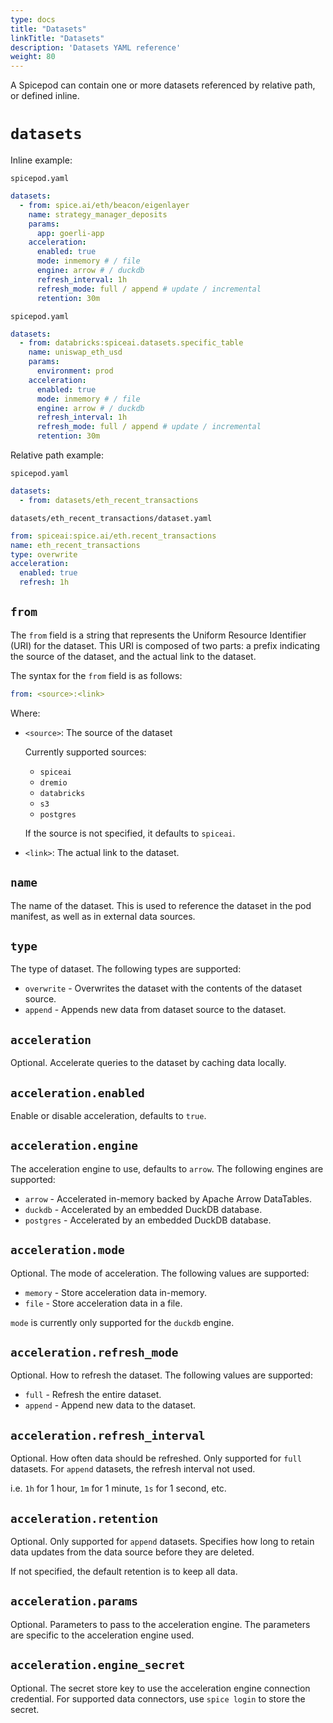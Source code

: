 ```yaml
---
type: docs
title: "Datasets"
linkTitle: "Datasets"
description: 'Datasets YAML reference'
weight: 80
---
```


A Spicepod can contain one or more datasets referenced by relative path, or defined inline.

# `datasets`

Inline example:

`spicepod.yaml`
```yaml
datasets:
  - from: spice.ai/eth/beacon/eigenlayer
    name: strategy_manager_deposits
    params:
      app: goerli-app
    acceleration:
      enabled: true
      mode: inmemory # / file
      engine: arrow # / duckdb
      refresh_interval: 1h
      refresh_mode: full / append # update / incremental
      retention: 30m
```

`spicepod.yaml`
```yaml
datasets:
  - from: databricks:spiceai.datasets.specific_table
    name: uniswap_eth_usd
    params:
      environment: prod
    acceleration:
      enabled: true
      mode: inmemory # / file
      engine: arrow # / duckdb
      refresh_interval: 1h
      refresh_mode: full / append # update / incremental
      retention: 30m
```

Relative path example:

`spicepod.yaml`
```yaml
datasets:
  - from: datasets/eth_recent_transactions
```

`datasets/eth_recent_transactions/dataset.yaml`
```yaml
from: spiceai:spice.ai/eth.recent_transactions
name: eth_recent_transactions
type: overwrite
acceleration:
  enabled: true
  refresh: 1h
```

## `from`

The `from` field is a string that represents the Uniform Resource Identifier (URI) for the dataset. This URI is composed of two parts: a prefix indicating the source of the dataset, and the actual link to the dataset.

The syntax for the `from` field is as follows:

```yaml
from: <source>:<link>
```

Where:

- `<source>`: The source of the dataset

  Currently supported sources:
  - `spiceai`
  - `dremio`
  - `databricks`
  - `s3`
  - `postgres`

  If the source is not specified, it defaults to `spiceai`.

- `<link>`: The actual link to the dataset.

## `name`

The name of the dataset. This is used to reference the dataset in the pod manifest, as well as in external data sources.

## `type`

The type of dataset. The following types are supported:

- `overwrite` - Overwrites the dataset with the contents of the dataset source.
- `append` - Appends new data from dataset source to the dataset.

## `acceleration`

Optional. Accelerate queries to the dataset by caching data locally.

## `acceleration.enabled`

Enable or disable acceleration, defaults to `true`.

## `acceleration.engine`

The acceleration engine to use, defaults to `arrow`. The following engines are supported:

  - `arrow` - Accelerated in-memory backed by Apache Arrow DataTables.
  - `duckdb` - Accelerated by an embedded DuckDB database.
  - `postgres` - Accelerated by an embedded DuckDB database.

## `acceleration.mode`

Optional. The mode of acceleration. The following values are supported:

  - `memory` - Store acceleration data in-memory.
  - `file` - Store acceleration data in a file.

`mode` is currently only supported for the `duckdb` engine.

## `acceleration.refresh_mode`

Optional. How to refresh the dataset. The following values are supported:

  - `full` - Refresh the entire dataset.
  - `append` - Append new data to the dataset.

## `acceleration.refresh_interval`

Optional. How often data should be refreshed. Only supported for `full` datasets. For `append` datasets, the refresh interval not used.

i.e. `1h` for 1 hour, `1m` for 1 minute, `1s` for 1 second, etc.

## `acceleration.retention`

Optional. Only supported for `append` datasets. Specifies how long to retain data updates from the data source before they are deleted.

If not specified, the default retention is to keep all data.

## `acceleration.params`

Optional. Parameters to pass to the acceleration engine. The parameters are specific to the acceleration engine used.

## `acceleration.engine_secret`

Optional. The secret store key to use the acceleration engine connection credential. For supported data connectors, use `spice login` to store the secret.

